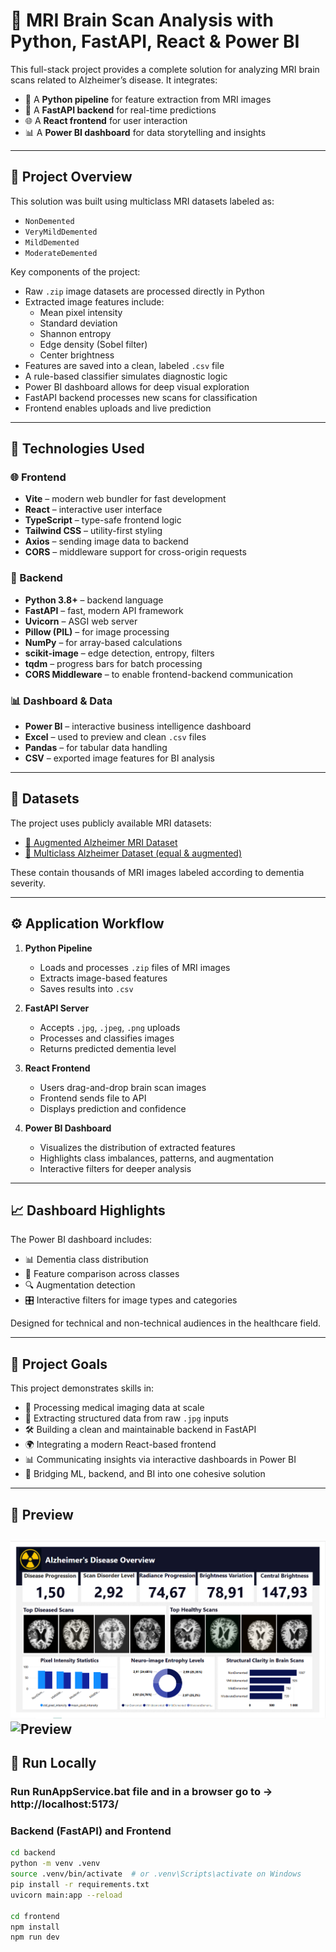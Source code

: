 # 🧠 MRI Brain Scan Analysis with Python, FastAPI, React & Power BI

This full-stack project provides a complete solution for analyzing MRI brain scans related to Alzheimer’s disease. It integrates:

- 🧮 A **Python pipeline** for feature extraction from MRI images  
- 🚀 A **FastAPI backend** for real-time predictions  
- 🌐 A **React frontend** for user interaction  
- 📊 A **Power BI dashboard** for data storytelling and insights  

---

## 📌 Project Overview

This solution was built using multiclass MRI datasets labeled as:
- `NonDemented`  
- `VeryMildDemented`  
- `MildDemented`  
- `ModerateDemented`  

Key components of the project:

- Raw `.zip` image datasets are processed directly in Python
- Extracted image features include:
  - Mean pixel intensity  
  - Standard deviation  
  - Shannon entropy  
  - Edge density (Sobel filter)  
  - Center brightness  
- Features are saved into a clean, labeled `.csv` file
- A rule-based classifier simulates diagnostic logic
- Power BI dashboard allows for deep visual exploration
- FastAPI backend processes new scans for classification
- Frontend enables uploads and live prediction

---

## 🧪 Technologies Used

### 🌐 Frontend
- **Vite** – modern web bundler for fast development  
- **React** – interactive user interface  
- **TypeScript** – type-safe frontend logic  
- **Tailwind CSS** – utility-first styling  
- **Axios** – sending image data to backend  
- **CORS** – middleware support for cross-origin requests  

### 🧪 Backend
- **Python 3.8+** – backend language  
- **FastAPI** – fast, modern API framework  
- **Uvicorn** – ASGI web server  
- **Pillow (PIL)** – for image processing  
- **NumPy** – for array-based calculations  
- **scikit-image** – edge detection, entropy, filters  
- **tqdm** – progress bars for batch processing  
- **CORS Middleware** – to enable frontend-backend communication  

### 📊 Dashboard & Data
- **Power BI** – interactive business intelligence dashboard  
- **Excel** – used to preview and clean `.csv` files  
- **Pandas** – for tabular data handling  
- **CSV** – exported image features for BI analysis  

---

## 📁 Datasets

The project uses publicly available MRI datasets:

- [🧠 Augmented Alzheimer MRI Dataset](https://www.kaggle.com/datasets/uraninjo/augmented-alzheimer-mri-dataset)  
- [🧠 Multiclass Alzheimer Dataset (equal & augmented)](https://www.kaggle.com/datasets/aryansinghal10/alzheimers-multiclass-dataset-equal-and-augmented)  

These contain thousands of MRI images labeled according to dementia severity.

---

## ⚙️ Application Workflow

1. **Python Pipeline**  
   - Loads and processes `.zip` files of MRI images  
   - Extracts image-based features  
   - Saves results into `.csv`  

2. **FastAPI Server**  
   - Accepts `.jpg`, `.jpeg`, `.png` uploads  
   - Processes and classifies images  
   - Returns predicted dementia level  

3. **React Frontend**  
   - Users drag-and-drop brain scan images  
   - Frontend sends file to API  
   - Displays prediction and confidence  

4. **Power BI Dashboard**  
   - Visualizes the distribution of extracted features  
   - Highlights class imbalances, patterns, and augmentation  
   - Interactive filters for deeper analysis  

---

## 📈 Dashboard Highlights

The Power BI dashboard includes:

- 📊 Dementia class distribution  
- 🧮 Feature comparison across classes  
- 🔍 Augmentation detection  
- 🎛️ Interactive filters for image types and categories  

Designed for technical and non-technical audiences in the healthcare field.

---

## 🎯 Project Goals

This project demonstrates skills in:

- 🧠 Processing medical imaging data at scale  
- 🧬 Extracting structured data from raw `.jpg` inputs  
- 🛠️ Building a clean and maintainable backend in FastAPI  
- 🌍 Integrating a modern React-based frontend  
- 📊 Communicating insights via interactive dashboards in Power BI  
- 🔗 Bridging ML, backend, and BI into one cohesive solution  

---

## 📸 Preview

![Preview](images/preview.png)
![Preview](images/previewApp.png)
---

## 🚀 Run Locally

### Run RunAppService.bat file and in a browser go to -> http://localhost:5173/

### Backend (FastAPI) and Frontend

```bash
cd backend
python -m venv .venv
source .venv/bin/activate  # or .venv\Scripts\activate on Windows
pip install -r requirements.txt
uvicorn main:app --reload

cd frontend
npm install
npm run dev

